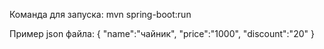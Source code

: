 Команда для запуска:
  mvn spring-boot:run

Пример json файла:
  {
    "name":"чайник",
    "price":"1000",
    "discount":"20"
  }
